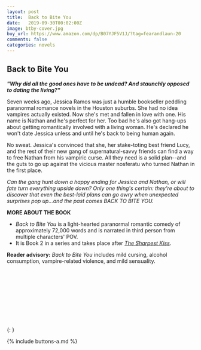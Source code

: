 ```yaml
---
layout: post
title:  Back to Bite You
date:   2019-09-30T00:02:00Z
image: btby-cover.jpg
buy_url: https://www.amazon.com/dp/B07YJF5V1J/?tag=fearandlaun-20
comments: false
categories: novels
---
```


## Back to Bite You

***"Why did all the good ones have to be undead? And staunchly opposed to dating the living?"***

Seven weeks ago, Jessica Ramos was just a humble bookseller peddling paranormal romance novels in the Houston suburbs. She had no idea vampires actually existed. Now she's met and fallen in love with one. His name is Nathan and he's perfect for her. Too bad he's also got hang-ups about getting romantically involved with a living woman. He's declared he won't date Jessica unless and until he's back to being human again.

No sweat. Jessica's convinced that she, her stake-toting best friend Lucy, and the rest of their new gang of supernatural-savvy friends can find a way to free Nathan from his vampiric curse. All they need is a solid plan--and the guts to go up against the vicious master nosferatu who turned Nathan in the first place.

*Can the gang hunt down a happy ending for Jessica and Nathan, or will fate turn everything upside down? Only one thing's certain: they're about to discover that even the best-laid plans can go awry when unexpected surprises pop up...and the past comes BACK TO BITE YOU.*


**MORE ABOUT THE BOOK**

- *Back to Bite You* is a light-hearted paranormal romantic comedy of approximately 72,000 words and is narrated in third person from multiple characters' POV.
- It is Book 2 in a series and takes place after [*The Sharpest Kiss*][tsk].

**Reader advisory:**  *Back to Bite You* includes mild cursing, alcohol consumption, vampire-related violence, and mild sensuality.
<br />
<br />
<br />
<br />
<br />
<br />
<br />
<br />
<br />
<br />

{: }

{% include buttons-a.md %}

[excerpt]:/novels/back-to-bite-you/excerpt/
[buy]:https://www.amazon.com/dp/B07YJF5V1J/?tag=fearandlaun-20
[goodreads]:https://www.goodreads.com/book/show/48328045-back-to-bite-you
[tsk]:/novels/the-sharpest-kiss/
[connected]:/connected/the-sharpest-kiss/
